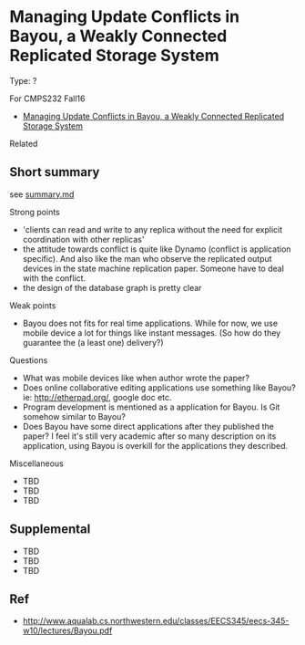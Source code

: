 # Managing Update Conflicts in Bayou, a Weakly Connected Replicated Storage System

Type: ?

For CMPS232 Fall16

- [Managing Update Conflicts in Bayou, a Weakly Connected Replicated Storage System](http://zoo.cs.yale.edu/classes/cs422/2013/bib/terry95managing.pdf)

Related


## Short summary

see [summary.md](summary.md)

Strong points

- 'clients can read and write to any replica without the need for explicit coordination with other replicas'
- the attitude towards conflict is quite like Dynamo (conflict is application specific). And also like the man who observe the replicated output devices in the state machine replication paper. Someone have to deal with
the conflict.
- the design of the database graph is pretty clear

Weak points

- Bayou does not fits for real time applications. While for now, we use mobile device a lot for things like instant messages. (So how do they guarantee the (a least one) delivery?)

Questions

- What was mobile devices like when author wrote the paper?
- Does online collaborative editing applications use something like Bayou? ie: http://etherpad.org/, google doc etc.
- Program development is mentioned as a application for Bayou. Is Git somehow similar to Bayou?
- Does Bayou have some direct applications after they published the paper? I feel it's still very
academic after so many description on its application, using Bayou is overkill for the applications they described.

Miscellaneous

- TBD
- TBD
- TBD

## Supplemental

- TBD
- TBD
- TBD

## Ref

- http://www.aqualab.cs.northwestern.edu/classes/EECS345/eecs-345-w10/lectures/Bayou.pdf

